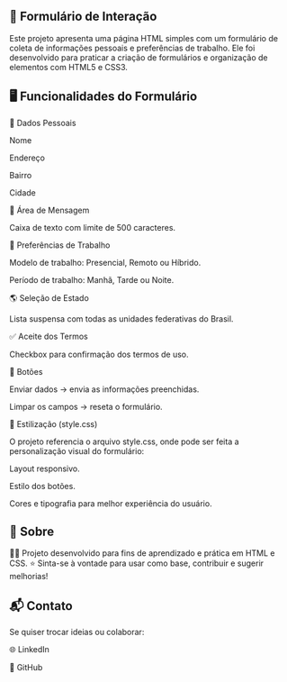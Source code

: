 ## 📝 Formulário de Interação

Este projeto apresenta uma página HTML simples com um formulário de coleta de informações pessoais e preferências de trabalho. Ele foi desenvolvido para praticar a criação de formulários e organização de elementos com HTML5 e CSS3.




## 🖥️ Funcionalidades do Formulário
📌 Dados Pessoais

Nome

Endereço

Bairro

Cidade

📝 Área de Mensagem

Caixa de texto com limite de 500 caracteres.

💼 Preferências de Trabalho

Modelo de trabalho: Presencial, Remoto ou Híbrido.

Período de trabalho: Manhã, Tarde ou Noite.

🌎 Seleção de Estado

Lista suspensa com todas as unidades federativas do Brasil.

✅ Aceite dos Termos

Checkbox para confirmação dos termos de uso.

🔘 Botões

Enviar dados → envia as informações preenchidas.

Limpar os campos → reseta o formulário.

🎨 Estilização (style.css)

O projeto referencia o arquivo style.css, onde pode ser feita a personalização visual do formulário:

Layout responsivo.

Estilo dos botões.

Cores e tipografia para melhor experiência do usuário.




## 📌 Sobre

👩‍💻 Projeto desenvolvido para fins de aprendizado e prática em HTML e CSS.
⭐ Sinta-se à vontade para usar como base, contribuir e sugerir melhorias!

## 📬 Contato

Se quiser trocar ideias ou colaborar:

🌐 LinkedIn

🐙 GitHub

